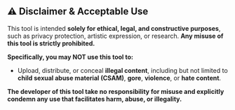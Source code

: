 ## ⚠️ Disclaimer & Acceptable Use

This tool is intended **solely for ethical, legal, and constructive purposes**, such as privacy protection, artistic expression, or research. **Any misuse of this tool is strictly prohibited.**

**Specifically, you may NOT use this tool to:**

- Upload, distribute, or conceal **illegal content**, including but not limited to **child sexual abuse material (CSAM)**, **gore**, **violence**, or **hate content**.

**The developer of this tool take no responsibility for misuse and explicitly condemn any use that facilitates harm, abuse, or illegality.**
